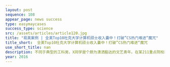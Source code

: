 ```yaml
---
layout: post
sequence: 108
appear_page: news success
type: easymaycases
success_type: science
src: /assets/articles/article120.jpg
title: "易美案例 | 全美Top10杜克大学计算机硕士收入囊中！打破”CS热门难进“魔咒"
title_short:  全美Top10杜克大学计算机硕士收入囊中！打破”CS热门难进“魔咒
use_short_title: nan
description: 不同于典型的工科男，X同学是个颇为潇洒豁达的文艺青年。在某211重点院校就读的他，虽然成绩平平，但课外的社团活动、志愿者活动做了不少。可是在确定准备赴美读研之后，在心底的名校梦想面前，他却很难继续保持佛系。因此，他找到易美教育，希望美国本土最优秀的专业留学咨询团队能带着他为心底最深处的梦想努力拼搏一把。
year: 2016
---
```


